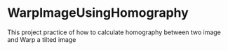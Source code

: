 # WarpImageUsingHomography
This project practice of how to calculate homography between two image and Warp a tilted image
